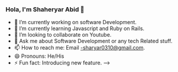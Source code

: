 ### Hola, I'm Shaheryar Abid 👋

- 🔭 I’m currently working on software Development.
- 🌱 I’m currently learning Javascript and Ruby on Rails.
- 👯 I’m looking to collaborate on Youtube.
- 💬 Ask me about Software Development or any tech Related stuff.
- 📫 How to reach me: Email -sharyar0310@gmail.com.
- 😄 Pronouns: He/His
- ⚡ Fun fact: Introducing new feature.
-->
